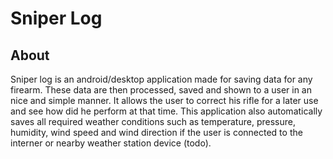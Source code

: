 # Sniper Log

## About
Sniper log is an android/desktop application made for saving data for any firearm. 
These data are then processed, saved and shown to a user in an nice and simple manner.
It allows the user to correct his rifle for a later use and see how did he perform at that time.
This application also automatically saves all required weather conditions such as temperature, pressure, humidity, wind speed and wind direction if the user is connected to the interner or nearby weather station device (todo).
